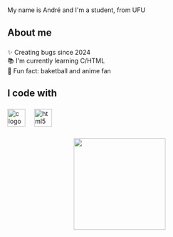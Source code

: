 <h1 align="left"></h1>

###

<p align="left">My name is André and I'm a student, from UFU</p>

###

<h2 align="left">About me</h2>

###

<p align="left">✨ Creating bugs since 2024<br>📚 I'm currently learning C/HTML<br>🎲 Fun fact: baketball and anime fan</p>

###

<h2 align="left">I code with</h2>

###

<div align="left">
  <img src="https://cdn.jsdelivr.net/gh/devicons/devicon/icons/c/c-line.svg" height="40" alt="c logo"  />
  <img width="12" />
  <img src="https://cdn.jsdelivr.net/gh/devicons/devicon/icons/html5/html5-plain.svg" height="40" alt="html5 logo"  />
</div>

###

<div align="center">
  <img height="206" src="https://i.pinimg.com/originals/a1/a1/62/a1a1628160a722c101ada089913f6d3e.gif"  />
</div>

###
